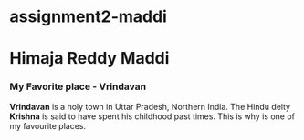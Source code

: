 # assignment2-maddi
# Himaja Reddy Maddi
### My Favorite place - Vrindavan

**Vrindavan** is a holy town in Uttar Pradesh, Northern India. The Hindu deity **Krishna** is said to have spent his childhood past times. This is why is one of my favourite places.
